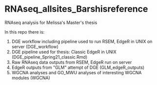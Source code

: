 # RNAseq_allsites_Barshisreference

RNAseq analysis for Melissa's Master's thesis

In this repo there is:
1. DGE workflow including pipeline used to run RSEM, EdgeR in UNIX on server (DGE_workflow) 
2. DGE pipeline used for thesis: Classic EdgeR in UNIX (DGE_pipeline_Spring21_classic.Rmd)
3. Raw RNAseq data outputs from RSEM, EdgeR run on server 
4. EdgeR outputs from "GLM" attempt of DGE (GLM_edgeR_outputs)
5. WGCNA analyses and GO_MWU analyses of interesting WGCNA modules (WGCNA)
